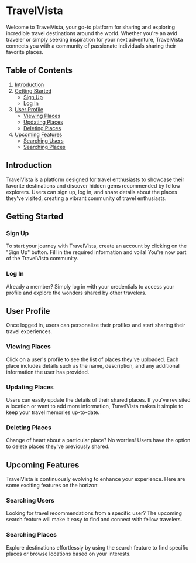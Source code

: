 # TravelVista

Welcome to TravelVista, your go-to platform for sharing and exploring incredible travel destinations around the world. Whether you're an avid traveler or simply seeking inspiration for your next adventure, TravelVista connects you with a community of passionate individuals sharing their favorite places.

## Table of Contents

1. [Introduction](#introduction)
2. [Getting Started](#getting-started)
   - [Sign Up](#sign-up)
   - [Log In](#log-in)
3. [User Profile](#user-profile)
   - [Viewing Places](#viewing-places)
   - [Updating Places](#updating-places)
   - [Deleting Places](#deleting-places)
4. [Upcoming Features](#upcoming-features)
   - [Searching Users](#searching-users)
   - [Searching Places](#searching-places)

## Introduction

TravelVista is a platform designed for travel enthusiasts to showcase their favorite destinations and discover hidden gems recommended by fellow explorers. Users can sign up, log in, and share details about the places they've visited, creating a vibrant community of travel enthusiasts.

## Getting Started

### Sign Up

To start your journey with TravelVista, create an account by clicking on the "Sign Up" button. Fill in the required information and voila! You're now part of the TravelVista community.

### Log In

Already a member? Simply log in with your credentials to access your profile and explore the wonders shared by other travelers.

## User Profile

Once logged in, users can personalize their profiles and start sharing their travel experiences.

### Viewing Places

Click on a user's profile to see the list of places they've uploaded. Each place includes details such as the name, description, and any additional information the user has provided.

### Updating Places

Users can easily update the details of their shared places. If you've revisited a location or want to add more information, TravelVista makes it simple to keep your travel memories up-to-date.

### Deleting Places

Change of heart about a particular place? No worries! Users have the option to delete places they've previously shared.

## Upcoming Features

TravelVista is continuously evolving to enhance your experience. Here are some exciting features on the horizon:


### Searching Users

Looking for travel recommendations from a specific user? The upcoming search feature will make it easy to find and connect with fellow travelers.

### Searching Places

Explore destinations effortlessly by using the search feature to find specific places or browse locations based on your interests.

